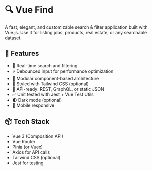 # 🔍 Vue Find

A fast, elegant, and customizable search & filter application built with Vue.js. Use it for listing jobs, products, real estate, or any searchable dataset.

## 🚀 Features

- 🔎 Real-time search and filtering
- ⚡ Debounced input for performance optimization
- 🧩 Modular component-based architecture
- 🎨 Styled with Tailwind CSS (optional)
- 🔌 API-ready: REST, GraphQL, or static JSON
- ✅ Unit tested with Jest + Vue Test Utils
- 🌓 Dark mode (optional)
- 📱 Mobile responsive


## 📦 Tech Stack

- Vue 3 (Composition API)
- Vue Router
- Pinia (or Vuex)
- Axios for API calls
- Tailwind CSS (optional)
- Jest for testing


